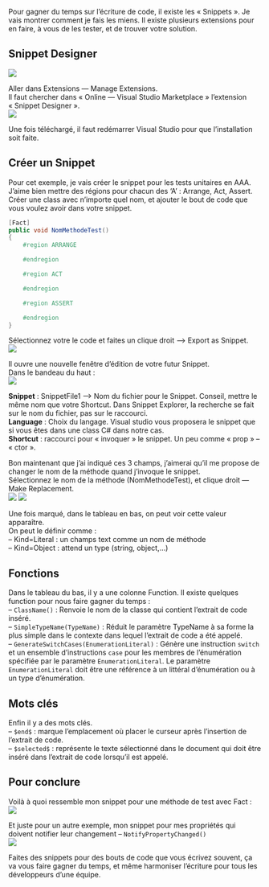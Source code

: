 Pour gagner du temps sur l’écriture de code, il existe les « Snippets ». Je vais montrer comment je fais les miens. Il existe plusieurs extensions pour en faire, à vous de les tester, et de trouver votre solution.  

## Snippet Designer
![](https://raw.githubusercontent.com/AnthonyRyck/ctrl-alt-suppr/main/ImgBlog/Tips%26Tricks/Snippet/ManageExtension.png)

Aller dans Extensions — Manage Extensions.  
Il faut chercher dans « Online — Visual Studio Marketplace » l’extension « Snippet Designer ».  
![](https://raw.githubusercontent.com/AnthonyRyck/ctrl-alt-suppr/main/ImgBlog/Tips%26Tricks/Snippet/01_snippet-768x527.png)

Une fois téléchargé, il faut redémarrer Visual Studio pour que l’installation soit faite.  

## Créer un Snippet

Pour cet exemple, je vais créer le snippet pour les tests unitaires en AAA. J’aime bien mettre des régions pour chacun des ‘A’ : Arrange, Act, Assert. Créer une class avec n’importe quel nom, et ajouter le bout de code que vous voulez avoir dans votre snippet.  
```csharp
[Fact]
public void NomMethodeTest()
{
	#region ARRANGE

	#endregion

	#region ACT

	#endregion

	#region ASSERT

	#endregion
}
```

Sélectionnez votre le code et faites un clique droit –> Export as Snippet.  
![](https://raw.githubusercontent.com/AnthonyRyck/ctrl-alt-suppr/main/ImgBlog/Tips%26Tricks/Snippet/02_Export_snippet.png)

Il ouvre une nouvelle fenêtre d’édition de votre futur Snippet.   
Dans le bandeau du haut :  
![](https://raw.githubusercontent.com/AnthonyRyck/ctrl-alt-suppr/main/ImgBlog/Tips%26Tricks/Snippet/BandeauSnippet.png)

**Snippet** : SnippetFile1 –> Nom du fichier pour le Snippet. Conseil, mettre le même nom que votre Shortcut. Dans Snippet Explorer, la recherche se fait sur le nom du fichier, pas sur le raccourci.  
**Language** : Choix du langage. Visual studio vous proposera le snippet que si vous êtes dans une class C# dans notre cas.  
**Shortcut** : raccourci pour « invoquer » le snippet. Un peu comme « prop » – « ctor ».  

Bon maintenant que j’ai indiqué ces 3 champs, j’aimerai qu’il me propose de changer le nom de la méthode quand j’invoque le snippet.  
Sélectionnez le nom de la méthode (NomMethodeTest), et clique droit — Make Replacement.  
![](https://raw.githubusercontent.com/AnthonyRyck/ctrl-alt-suppr/main/ImgBlog/Tips%26Tricks/Snippet/03_Mark_snippet.png)
![](https://raw.githubusercontent.com/AnthonyRyck/ctrl-alt-suppr/main/ImgBlog/Tips%26Tricks/Snippet/04_Mark_snippet.png)

Une fois marqué, dans le tableau en bas, on peut voir cette valeur apparaître.   
On peut le définir comme :  
– Kind=Literal : un champs text comme un nom de méthode  
– Kind=Object : attend un type (string, object,…)  
## Fonctions

Dans le tableau du bas, il y a une colonne Function. Il existe quelques function pour nous faire gagner du temps :  
– `ClassName()` : Renvoie le nom de la classe qui contient l’extrait de code inséré.  
– `SimpleTypeName(TypeName)` : Réduit le paramètre TypeName à sa forme la plus simple dans le contexte dans lequel l’extrait de code a été appelé.  
– `GenerateSwitchCases(EnumerationLiteral)` : Génère une instruction `switch` et un ensemble d’instructions `case` pour les membres de l’énumération spécifiée par le paramètre `EnumerationLiteral`. Le paramètre `EnumerationLiteral` doit être une référence à un littéral d’énumération ou à un type d’énumération.  
## Mots clés

Enfin il y a des mots clés.  
– `$end$` : marque l’emplacement où placer le curseur après l’insertion de l’extrait de code.  
– `$selected$` : représente le texte sélectionné dans le document qui doit être inséré dans l’extrait de code lorsqu’il est appelé.  
## Pour conclure

Voilà à quoi ressemble mon snippet pour une méthode de test avec Fact :  
![](https://raw.githubusercontent.com/AnthonyRyck/ctrl-alt-suppr/main/ImgBlog/Tips%26Tricks/Snippet/factSnippet.png)

Et juste pour un autre exemple, mon snippet pour mes propriétés qui doivent notifier leur changement  – `NotifyPropertyChanged()`  
![](https://raw.githubusercontent.com/AnthonyRyck/ctrl-alt-suppr/main/ImgBlog/Tips%26Tricks/Snippet/propchangedSnippet.png)

Faites des snippets pour des bouts de code que vous écrivez souvent, ça va vous faire gagner du temps, et même harmoniser l’écriture pour tous les développeurs d’une équipe.

